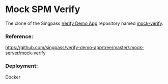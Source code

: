 # Mock SPM Verify

The clone of the Singpass [Verify Demo App](https://github.com/singpass/verify-demo-app) repository named [mock-verify](https://github.com/singpass/verify-demo-app/tree/master/.mock-server/mock-verify).

### Reference:
https://github.com/singpass/verify-demo-app/tree/master/.mock-server/mock-verify

### Deployment:
Docker